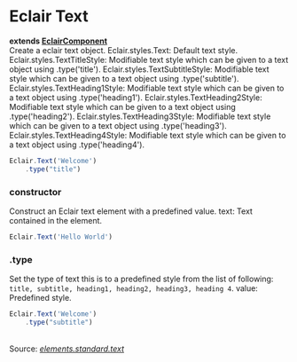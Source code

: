 # Eclair Text
__extends [EclairComponent](https://github.com/SamGarlick/Eclair/tree/main/src/elements/component.js)__<br/>
Create a eclair text object.
Eclair.styles.Text: Default text style.
Eclair.styles.TextTitleStyle: Modifiable text style which can be given to a text object using .type('title').
Eclair.styles.TextSubtitleStyle: Modifiable text style which can be given to a text object using .type('subtitle').
Eclair.styles.TextHeading1Style: Modifiable text style which can be given to a text object using .type('heading1').
Eclair.styles.TextHeading2Style: Modifiable text style which can be given to a text object using .type('heading2').
Eclair.styles.TextHeading3Style: Modifiable text style which can be given to a text object using .type('heading3').
Eclair.styles.TextHeading4Style: Modifiable text style which can be given to a text object using .type('heading4').
```javascript
Eclair.Text('Welcome')
    .type("title")
```
### constructor
Construct an Eclair text element with a predefined value.
text: Text contained in the element.
```javascript
Eclair.Text('Hello World')
```
### .type
Set the type of text this is to a predefined style from the list of following: `title, subtitle, heading1, heading2, heading3, heading 4`. 
value: Predefined style.
```javascript
Eclair.Text('Welcome')
    .type("subtitle")
```
<br/>Source: [_elements.standard.text_](https://github.com/SamGarlick/Eclair/tree/main/src/elements/standard/text.js)